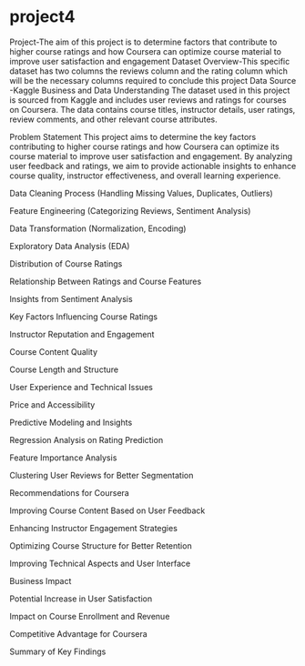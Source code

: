 # project4
Project-The aim of this project is to determine factors that contribute to higher course ratings and how Coursera can optimize course material to improve user satisfaction and engagement
Dataset Overview-This specific dataset has two columns the reviews column and the rating column which will be the necessary columns required to conclude this project
Data Source -Kaggle
Business and Data Understanding
The dataset used in this project is sourced from Kaggle and includes user reviews and ratings for courses on Coursera. The data contains course titles, instructor details, user ratings, review comments, and other relevant course attributes.

Problem Statement
This project aims to determine the key factors contributing to higher course ratings and how Coursera can optimize its course material to improve user satisfaction and engagement. By analyzing user feedback and ratings, we aim to provide actionable insights to enhance course quality, instructor effectiveness, and overall learning experience.

Data Cleaning Process (Handling Missing Values, Duplicates, Outliers)

Feature Engineering (Categorizing Reviews, Sentiment Analysis)

Data Transformation (Normalization, Encoding)

 Exploratory Data Analysis (EDA)

Distribution of Course Ratings

Relationship Between Ratings and Course Features

Insights from Sentiment Analysis

 Key Factors Influencing Course Ratings

Instructor Reputation and Engagement

Course Content Quality

Course Length and Structure

User Experience and Technical Issues

Price and Accessibility

Predictive Modeling and Insights

Regression Analysis on Rating Prediction

Feature Importance Analysis

Clustering User Reviews for Better Segmentation

Recommendations for Coursera

Improving Course Content Based on User Feedback

Enhancing Instructor Engagement Strategies

Optimizing Course Structure for Better Retention

Improving Technical Aspects and User Interface
 
Business Impact

Potential Increase in User Satisfaction

Impact on Course Enrollment and Revenue

Competitive Advantage for Coursera

Summary of Key Findings



